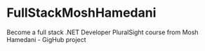 # FullStackMoshHamedani
Become a full stack .NET Developer PluralSight course from Mosh Hamedani - GigHub project

